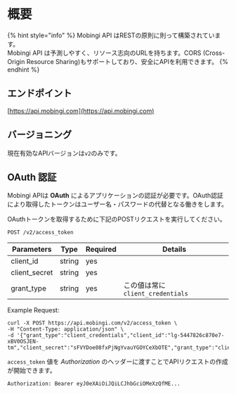 # 概要

{% hint style="info" %}
Mobingi API はRESTの原則に則って構築されています。   
Mobingi API は予測しやすく、リソース志向のURLを持ちます。CORS \(Cross-Origin Resource Sharing\)もサポートしており、安全にAPIを利用できます。
{% endhint %}

## エンドポイント

[https://api.mobingi.com](https://api.mobingi.com) 

## バージョニング

現在有効なAPIバージョンは`v2`のみです。

## OAuth 認証

Mobingi APIは **OAuth** によるアプリケーションの認証が必要です。OAuth認証により取得したトークンはユーザー名・パスワードの代替となる働きをします。

OAuthトークンを取得するために下記のPOSTリクエストを実行してください。

```text
POST /v2/access_token
```

| **Parameters** | **Type** | **Required** | **Details** |
| --- | --- | --- | --- |
| client\_id | string | yes |  |
| client\_secret | string | yes |  |
| grant\_type | string | yes | この値は常に`client_credentials` |

Example Request:

```text
curl -X POST https://api.mobingi.com/v2/access_token \
-H "Content-Type: application/json" \
-d '{"grant_type":"client_credentials","client_id":"lg-5447826c870e7-xBV0OSJEN-tm","client_secret":"sFVYDoe08fxPjNgYvauYGOYCeXbOTE","grant_type":"client_credentials"}'
```

`access_token` 値を _Authorization_ のヘッダーに渡すことでAPIリクエストの作成が開始できます。

```text
Authorization: Bearer eyJ0eXAiOiJQiLCJhbGciOMeXzQfME...
```

